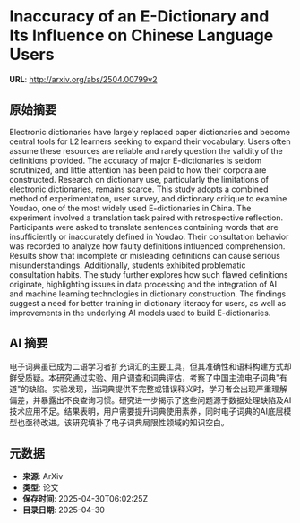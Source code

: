 # Inaccuracy of an E-Dictionary and Its Influence on Chinese Language Users

**URL**: http://arxiv.org/abs/2504.00799v2

## 原始摘要

Electronic dictionaries have largely replaced paper dictionaries and become
central tools for L2 learners seeking to expand their vocabulary. Users often
assume these resources are reliable and rarely question the validity of the
definitions provided. The accuracy of major E-dictionaries is seldom
scrutinized, and little attention has been paid to how their corpora are
constructed. Research on dictionary use, particularly the limitations of
electronic dictionaries, remains scarce. This study adopts a combined method of
experimentation, user survey, and dictionary critique to examine Youdao, one of
the most widely used E-dictionaries in China. The experiment involved a
translation task paired with retrospective reflection. Participants were asked
to translate sentences containing words that are insufficiently or inaccurately
defined in Youdao. Their consultation behavior was recorded to analyze how
faulty definitions influenced comprehension. Results show that incomplete or
misleading definitions can cause serious misunderstandings. Additionally,
students exhibited problematic consultation habits. The study further explores
how such flawed definitions originate, highlighting issues in data processing
and the integration of AI and machine learning technologies in dictionary
construction. The findings suggest a need for better training in dictionary
literacy for users, as well as improvements in the underlying AI models used to
build E-dictionaries.


## AI 摘要

电子词典虽已成为二语学习者扩充词汇的主要工具，但其准确性和语料构建方式却鲜受质疑。本研究通过实验、用户调查和词典评估，考察了中国主流电子词典"有道"的缺陷。实验发现，当词典提供不完整或错误释义时，学习者会出现严重理解偏差，并暴露出不良查询习惯。研究进一步揭示了这些问题源于数据处理缺陷及AI技术应用不足。结果表明，用户需要提升词典使用素养，同时电子词典的AI底层模型也亟待改进。该研究填补了电子词典局限性领域的知识空白。

## 元数据

- **来源**: ArXiv
- **类型**: 论文
- **保存时间**: 2025-04-30T06:02:25Z
- **目录日期**: 2025-04-30
